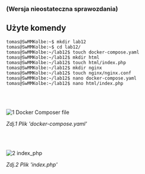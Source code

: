 ### (Wersja nieostateczna sprawozdania)

## Użyte komendy

```
tomas@SwMMKolbe:~$ mkdir lab12
tomas@SwMMKolbe:~$ cd lab12/
tomas@SwMMKolbe:~/lab12$ touch docker-compose.yaml
tomas@SwMMKolbe:~/lab12$ mkdir html
tomas@SwMMKolbe:~/lab12$ touch html/index.php
tomas@SwMMKolbe:~/lab12$ mkdir nginx
tomas@SwMMKolbe:~/lab12$ touch nginx/nginx.conf
tomas@SwMMKolbe:~/lab12$ nano docker-compose.yaml
tomas@SwMMKolbe:~/lab12$ nano html/index.php
```

</br> </br>

![1  Docker Composer file](https://github.com/user-attachments/assets/ba828f58-95c5-425c-a965-0d29ce1d88dd)

_Zdj.1 Plik 'docker-compose.yaml'_

</br> </br>

![2  index_php](https://github.com/user-attachments/assets/1fc10113-3ec8-4639-9beb-c67b9742ca2e)

_Zdj.2 Plik 'index.php'_


